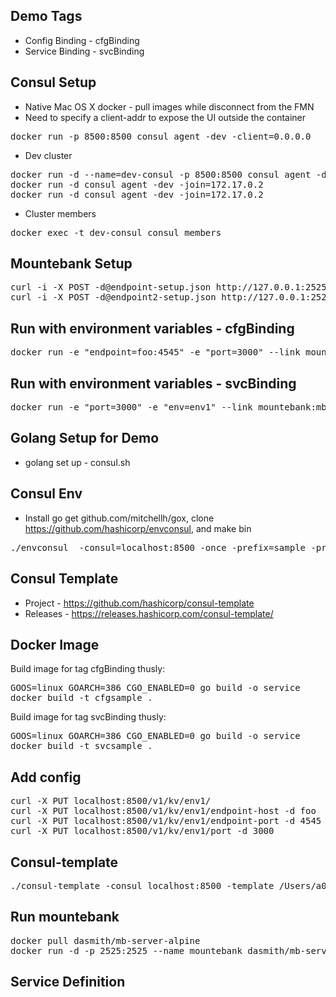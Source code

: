 ## Demo Tags

* Config Binding - cfgBinding
* Service Binding - svcBinding

## Consul Setup

* Native Mac OS X docker - pull images while disconnect from the FMN
* Need to specify a client-addr to expose the UI outside the container

<pre>
docker run -p 8500:8500 consul agent -dev -client=0.0.0.0
</pre>

* Dev cluster

<pre>
docker run -d --name=dev-consul -p 8500:8500 consul agent -dev -client=0.0.0.0
docker run -d consul agent -dev -join=172.17.0.2
docker run -d consul agent -dev -join=172.17.0.2
</pre>

* Cluster members

<pre>
docker exec -t dev-consul consul members
</pre>

## Mountebank Setup

<pre>
curl -i -X POST -d@endpoint-setup.json http://127.0.0.1:2525/imposters
curl -i -X POST -d@endpoint2-setup.json http://127.0.0.1:2525/imposters
</pre>

## Run with environment variables - cfgBinding

<pre>
docker run -e "endpoint=foo:4545" -e "port=3000" --link mountebank:foo -p 3000:3000  1ac129181e49
</pre>

## Run with environment variables - svcBinding

<pre>
docker run -e "port=3000" -e "env=env1" --link mountebank:mbhost --link dev-consul:consul -p 3000:3000 svcsample
</pre>

## Golang Setup for Demo

* golang set up - consul.sh

## Consul Env

* Install go get github.com/mitchellh/gox, clone https://github.com/hashicorp/envconsul,
and make bin

<pre>
./envconsul  -consul=localhost:8500 -once -prefix=sample -pristine -upcase env
</pre>


## Consul Template

* Project - https://github.com/hashicorp/consul-template
* Releases - https://releases.hashicorp.com/consul-template/

## Docker Image

Build image for tag cfgBinding thusly:

<pre>
GOOS=linux GOARCH=386 CGO_ENABLED=0 go build -o service
docker build -t cfgsample .
</pre>

Build image for tag svcBinding thusly:

<pre>
GOOS=linux GOARCH=386 CGO_ENABLED=0 go build -o service
docker build -t svcsample .
</pre>


## Add config

<pre>
curl -X PUT localhost:8500/v1/kv/env1/
curl -X PUT localhost:8500/v1/kv/env1/endpoint-host -d foo
curl -X PUT localhost:8500/v1/kv/env1/endpoint-port -d 4545
curl -X PUT localhost:8500/v1/kv/env1/port -d 3000
</pre>

## Consul-template

<pre>
./consul-template -consul localhost:8500 -template /Users/a045103/goex/src/github.com/d-smith/go-examples/consul-template/demo-template.ctmpl -dry -once
</pre>

## Run mountebank

<pre>
docker pull dasmith/mb-server-alpine
docker run -d -p 2525:2525 --name mountebank dasmith/mb-server-alpine
</pre>

## Service Definition




